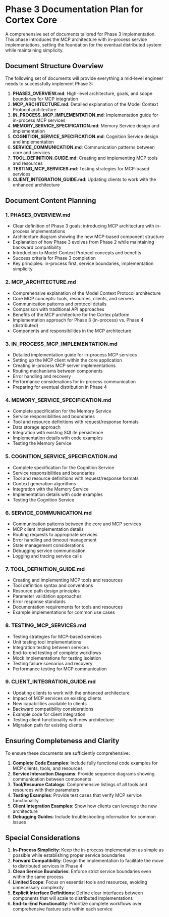 # Phase 3 Documentation Plan for Cortex Core

A comprehensive set of documents tailored for Phase 3 implementation. This phase introduces the MCP architecture with in-process service implementations, setting the foundation for the eventual distributed system while maintaining simplicity.

## Document Structure Overview

The following set of documents will provide everything a mid-level engineer needs to successfully implement Phase 3:

1. **PHASE3_OVERVIEW.md**: High-level architecture, goals, and scope boundaries for MCP integration
2. **MCP_ARCHITECTURE.md**: Detailed explanation of the Model Context Protocol architecture
3. **IN_PROCESS_MCP_IMPLEMENTATION.md**: Implementation guide for in-process MCP services
4. **MEMORY_SERVICE_SPECIFICATION.md**: Memory Service design and implementation
5. **COGNITION_SERVICE_SPECIFICATION.md**: Cognition Service design and implementation
6. **SERVICE_COMMUNICATION.md**: Communication patterns between core and services
7. **TOOL_DEFINITION_GUIDE.md**: Creating and implementing MCP tools and resources
8. **TESTING_MCP_SERVICES.md**: Testing strategies for MCP-based services
9. **CLIENT_INTEGRATION_GUIDE.md**: Updating clients to work with the enhanced architecture

## Document Content Planning

### 1. PHASE3_OVERVIEW.md

- Clear definition of Phase 3 goals: introducing MCP architecture with in-process implementations
- Architecture diagram showing the new MCP-based component structure
- Explanation of how Phase 3 evolves from Phase 2 while maintaining backward compatibility
- Introduction to Model Context Protocol concepts and benefits
- Success criteria for Phase 3 completion
- Key principles: in-process first, service boundaries, implementation simplicity

### 2. MCP_ARCHITECTURE.md

- Comprehensive explanation of the Model Context Protocol architecture
- Core MCP concepts: tools, resources, clients, and servers
- Communication patterns and protocol details
- Comparison with traditional API approaches
- Benefits of the MCP architecture for the Cortex platform
- Implementation approach for Phase 3 (in-process) vs. Phase 4 (distributed)
- Components and responsibilities in the MCP architecture

### 3. IN_PROCESS_MCP_IMPLEMENTATION.md

- Detailed implementation guide for in-process MCP services
- Setting up the MCP client within the core application
- Creating in-process MCP server implementations
- Routing mechanisms between components
- Error handling and recovery
- Performance considerations for in-process communication
- Preparing for eventual distribution in Phase 4

### 4. MEMORY_SERVICE_SPECIFICATION.md

- Complete specification for the Memory Service
- Service responsibilities and boundaries
- Tool and resource definitions with request/response formats
- Data storage approach
- Integration with existing SQLite persistence
- Implementation details with code examples
- Testing the Memory Service

### 5. COGNITION_SERVICE_SPECIFICATION.md

- Complete specification for the Cognition Service
- Service responsibilities and boundaries
- Tool and resource definitions with request/response formats
- Context generation algorithms
- Integration with the Memory Service
- Implementation details with code examples
- Testing the Cognition Service

### 6. SERVICE_COMMUNICATION.md

- Communication patterns between the core and MCP services
- MCP client implementation details
- Routing requests to appropriate services
- Error handling and timeout management
- State management considerations
- Debugging service communication
- Logging and tracing service calls

### 7. TOOL_DEFINITION_GUIDE.md

- Creating and implementing MCP tools and resources
- Tool definition syntax and conventions
- Resource path design principles
- Parameter validation approaches
- Error response standards
- Documentation requirements for tools and resources
- Example implementations for common use cases

### 8. TESTING_MCP_SERVICES.md

- Testing strategies for MCP-based services
- Unit testing tool implementations
- Integration testing between services
- End-to-end testing of complete workflows
- Mock implementations for testing isolation
- Testing failure scenarios and recovery
- Performance testing for MCP communication

### 9. CLIENT_INTEGRATION_GUIDE.md

- Updating clients to work with the enhanced architecture
- Impact of MCP services on existing clients
- New capabilities available to clients
- Backward compatibility considerations
- Example code for client integration
- Testing client functionality with new architecture
- Migration path for existing clients

## Ensuring Completeness and Clarity

To ensure these documents are sufficiently comprehensive:

1. **Complete Code Examples**: Include fully functional code examples for MCP clients, tools, and resources
2. **Service Interaction Diagrams**: Provide sequence diagrams showing communication between components
3. **Tool/Resource Catalogs**: Comprehensive listings of all tools and resources with their parameters
4. **Testing Examples**: Provide test cases that verify MCP service functionality
5. **Client Integration Examples**: Show how clients can leverage the new architecture
6. **Debugging Guides**: Include troubleshooting information for common issues

## Special Considerations

1. **In-Process Simplicity**: Keep the in-process implementation as simple as possible while establishing proper service boundaries
2. **Forward Compatibility**: Design the implementation to facilitate the move to distributed services in Phase 4
3. **Clean Service Boundaries**: Enforce strict service boundaries even within the same process
4. **Limited Scope**: Focus on essential tools and resources, avoiding unnecessary complexity
5. **Explicit Interface Definitions**: Define clear interfaces between components that will scale to distributed implementations
6. **End-to-End Functionality**: Prioritize complete workflows over comprehensive feature sets within each service
